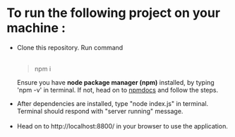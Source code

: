 <h1>To run the following project on your machine :</h1>

<ul>

<li> Clone this repository. Run command  </li> <br>

> npm i 

Ensure you have **node package manager (npm)** installed, by typing 'npm -v' in terminal. If not, head on to [npmdocs](https://docs.npmjs.com/downloading-and-installing-node-js-and-npm)  and follow the steps.

<li>After dependencies are installed, type "node index.js" in terminal. Terminal should respond with "server running" message.</li>	<br>
<li>Head on to http://localhost:8800/ in your browser to use the application. </li>
</ul>
